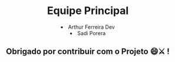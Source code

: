 <h1 align="center">Equipe Principal</h1>

<section align="center">
    <li>Arthur Ferreira Dev</li>
    <li>Sadi Porera</li>
</section>

<h2 align="center">Obrigado por contribuir com o Projeto 😄⚔️ !</h2>